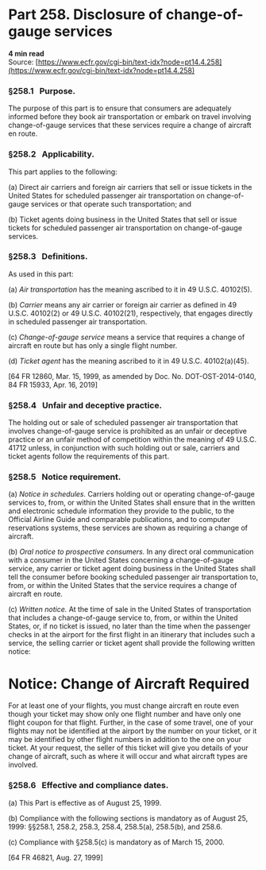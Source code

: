 # Part 258. Disclosure of change-of-gauge services
**4 min read**  
Source: [https://www.ecfr.gov/cgi-bin/text-idx?node=pt14.4.258](https://www.ecfr.gov/cgi-bin/text-idx?node=pt14.4.258)

<div>

### §258.1   Purpose.

The purpose of this part is to ensure that consumers are adequately informed before they book air transportation or embark on travel involving change-of-gauge services that these services require a change of aircraft en route.

### §258.2   Applicability.

This part applies to the following:

\(a\) Direct air carriers and foreign air carriers that sell or issue tickets in the United States for scheduled passenger air transportation on change-of-gauge services or that operate such transportation; and

\(b\) Ticket agents doing business in the United States that sell or issue tickets for scheduled passenger air transportation on change-of-gauge services.

### §258.3   Definitions.

As used in this part:

\(a\) *Air transportation* has the meaning ascribed to it in 49 U.S.C. 40102(5).

\(b\) *Carrier* means any air carrier or foreign air carrier as defined in 49 U.S.C. 40102(2) or 49 U.S.C. 40102(21), respectively, that engages directly in scheduled passenger air transportation.

\(c\) *Change-of-gauge service* means a service that requires a change of aircraft en route but has only a single flight number.

\(d\) *Ticket agent* has the meaning ascribed to it in 49 U.S.C. 40102(a)(45).

\[64 FR 12860, Mar. 15, 1999, as amended by Doc. No. DOT-OST-2014-0140, 84 FR 15933, Apr. 16, 2019\]

### §258.4   Unfair and deceptive practice.

The holding out or sale of scheduled passenger air transportation that involves change-of-gauge service is prohibited as an unfair or deceptive practice or an unfair method of competition within the meaning of 49 U.S.C. 41712 unless, in conjunction with such holding out or sale, carriers and ticket agents follow the requirements of this part.

### §258.5   Notice requirement.

\(a\) *Notice in schedules.* Carriers holding out or operating change-of-gauge services to, from, or within the United States shall ensure that in the written and electronic schedule information they provide to the public, to the Official Airline Guide and comparable publications, and to computer reservations systems, these services are shown as requiring a change of aircraft.

\(b\) *Oral notice to prospective consumers.* In any direct oral communication with a consumer in the United States concerning a change-of-gauge service, any carrier or ticket agent doing business in the United States shall tell the consumer before booking scheduled passenger air transportation to, from, or within the United States that the service requires a change of aircraft en route.

\(c\) *Written notice.* At the time of sale in the United States of transportation that includes a change-of-gauge service to, from, or within the United States, or, if no ticket is issued, no later than the time when the passenger checks in at the airport for the first flight in an itinerary that includes such a service, the selling carrier or ticket agent shall provide the following written notice:

<div>

# Notice: Change of Aircraft Required

For at least one of your flights, you must change aircraft en route even though your ticket may show only one flight number and have only one flight coupon for that flight. Further, in the case of some travel, one of your flights may not be identified at the airport by the number on your ticket, or it may be identified by other flight numbers in addition to the one on your ticket. At your request, the seller of this ticket will give you details of your change of aircraft, such as where it will occur and what aircraft types are involved.

</div>

### §258.6   Effective and compliance dates.

\(a\) This Part is effective as of August 25, 1999.

\(b\) Compliance with the following sections is mandatory as of August 25, 1999: §§258.1, 258.2, 258.3, 258.4, 258.5(a), 258.5(b), and 258.6.

\(c\) Compliance with §258.5(c) is mandatory as of March 15, 2000.

\[64 FR 46821, Aug. 27, 1999\]

</div>